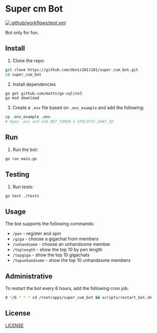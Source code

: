 # Super cm Bot

[![.github/workflows/test.yml](https://github.com/denis1011101/super_cum_bot/actions/workflows/test.yml/badge.svg)](https://github.com/denis1011101/super_cum_bot/actions/workflows/test.yml)

Bot only for fun.

## Install

1. Clone the repo:
```sh
git clone https://github.com/denis1011101/super_cum_bot.git
cd super_cum_bot
```

2. Install dependencies
```sh
go get github.com/mattn/go-sqlite3
go mod download
```

3. Create a `.env` file based on `.env_example` and add the following:
```sh
cp .env_example .env
# Open .env and add BOT_TOKEN и SPECIFIC_CHAT_ID
```

## Run

1. Run the bot:
```sh
go run main.go
```

## Testing

1. Run tests:
```sh
go test ./tests
```

## Usage

The bot supports the following commands:
- `/pen`           - register and spin
- `/giga`          - choose a gigachat from members
- `/unhandsome`    - choose an unhandsome member
- `/toplength`     - show the top 10 by pen length
- `/topgiga`       - show the top 10 gigachats
- `/topunhandsome` - show the top 10 unhandsome members


## Administrative

To restart the bot every 6 hours, add the following cron job:

```sh
0 */6 * * * cd /root/apps/super_cum_bot && scripts/restart_bot.sh
```

## License

[LICENSE](LICENSE)
